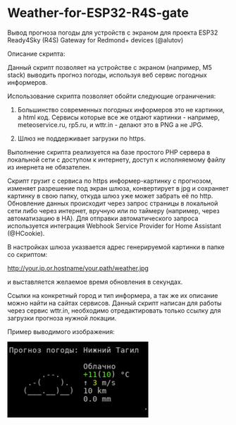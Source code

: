 # Weather-for-ESP32-R4S-gate

Вывод прогноза погоды для устройств с экраном для проекта ESP32 Ready4Sky (R4S) Gateway for Redmond+ devices (@alutov)

  Описание скрипта: 

Данный скрипт позволяет на устройстве с экраном (например, М5 stack) выводить прогноз погоды, используя веб сервис погодных информеров. 

Использование скрипта позволяет обойти следующие ограничения:

  1. Большинство современных погодных информеров это не картинки, а html код. 
Сервисы которые все же отдают картинки - например, meteoservice.ru, rp5.ru, и wttr.in - делают это в PNG а не JPG.

  2. Шлюз не поддерживает загрузки по https.

Выполнение скрипта реализуется на базе простого PHP сервера в локальной сети с доступом к интернету, доступ к исполняемому файлу из инернета не обязателен.

Скрипт грузит с сервиса по https информер-картинку с прогнозом, изменяет разрешение под экран шлюза, конвертирует в jpg и сохраняет картинку в свою папку, откуда шлюз уже может забрать её по http.
Обновление данных происходит через запрос страницы в локальной сети либо через интернет, вручную или по таймеру (например, через автоматизацию в HA). 
Для отправки автоматического запроса используется интеграция Webhook Service Provider for Home Assistant (@HCookie).

В настройках шлюза указвается адрес генерируемой картинки в папке со скриптом: 

http://your.ip.or.hostname/your.path/weather.jpg

и выставляется желаемое время обновления в секундах. 

Ссылки на конкретный город и тип информера, а так же их описание можно найти на сайтах сервисов.
Данный скрипт написан для работы через сервис wttr.in, необходимо отредактировать только ссылку для загрузки прогноза нужной локации.

Пример выводимого изображения:

![PROJECT_PHOTO](https://github.com/artt652/Weather-for-ESP32-R4S-gate/raw/main/weather.jpg)

